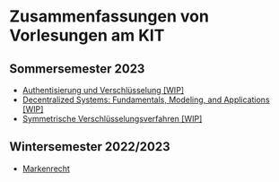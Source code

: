 # Zusammenfassungen von Vorlesungen am KIT

## Sommersemester 2023

- [Authentisierung und Verschlüsselung [WIP]](./pdfs/AuthentisierungUndVerschluesselung.pdf)
- [Decentralized Systems: Fundamentals, Modeling, and Applications [WIP]](./pdfs/DecentralizedSystems.pdf)
- [Symmetrische Verschlüsselungsverfahren [WIP]](./pdfs/SymmetrischeVerschluesselungsverfahren.pdf)

## Wintersemester 2022/2023

- [Markenrecht](./pdfs/Markenrecht.pdf)
